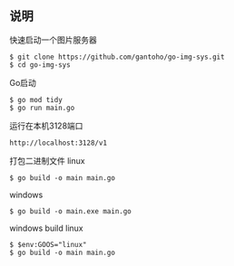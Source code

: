 ## 说明
快速启动一个图片服务器

```shell
$ git clone https://github.com/gantoho/go-img-sys.git
$ cd go-img-sys
```

Go启动
```shell
$ go mod tidy
$ go run main.go
```

运行在本机3128端口
```
http://localhost:3128/v1
```

打包二进制文件
linux
```shell
$ go build -o main main.go
```

windows
```shell
$ go build -o main.exe main.go
```

windows build linux
```shell
$ $env:GOOS="linux"
$ go build -o main main.go
```
